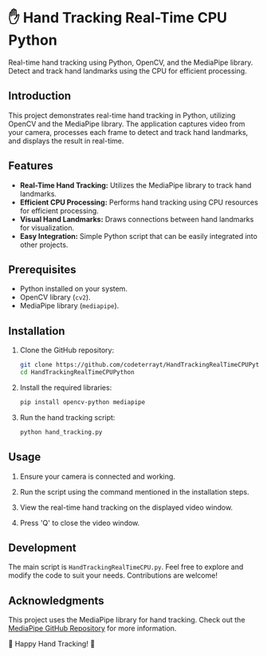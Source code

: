 # ✋ Hand Tracking Real-Time CPU Python

Real-time hand tracking using Python, OpenCV, and the MediaPipe library. Detect and track hand landmarks using the CPU for efficient processing.

## Introduction

This project demonstrates real-time hand tracking in Python, utilizing OpenCV and the MediaPipe library. The application captures video from your camera, processes each frame to detect and track hand landmarks, and displays the result in real-time.

## Features

- **Real-Time Hand Tracking:** Utilizes the MediaPipe library to track hand landmarks.
- **Efficient CPU Processing:** Performs hand tracking using CPU resources for efficient processing.
- **Visual Hand Landmarks:** Draws connections between hand landmarks for visualization.
- **Easy Integration:** Simple Python script that can be easily integrated into other projects.

## Prerequisites

- Python installed on your system.
- OpenCV library (`cv2`).
- MediaPipe library (`mediapipe`).

## Installation

1. Clone the GitHub repository:

    ```bash
    git clone https://github.com/codeterrayt/HandTrackingRealTimeCPUPython.git
    cd HandTrackingRealTimeCPUPython
    ```

2. Install the required libraries:

    ```bash
    pip install opencv-python mediapipe
    ```

3. Run the hand tracking script:

    ```bash
    python hand_tracking.py
    ```

## Usage

1. Ensure your camera is connected and working.

2. Run the script using the command mentioned in the installation steps.

3. View the real-time hand tracking on the displayed video window.

4. Press 'Q' to close the video window.

## Development

The main script is `HandTrackingRealTimeCPU.py`. Feel free to explore and modify the code to suit your needs. Contributions are welcome!

## Acknowledgments

This project uses the MediaPipe library for hand tracking. Check out the [MediaPipe GitHub Repository](https://github.com/google/mediapipe) for more information.

🤚 Happy Hand Tracking! 🎥
